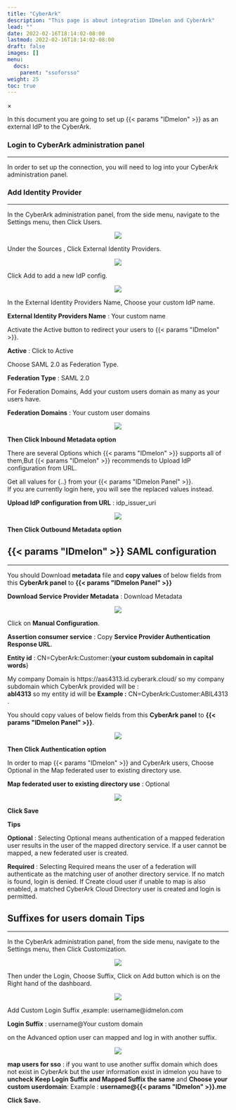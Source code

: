 ```yaml
---
title: "CyberArk"
description: "This page is about integration IDmelon and CyberArk"
lead: ""
date: 2022-02-16T18:14:02-08:00
lastmod: 2022-02-16T18:14:02-08:00
draft: false
images: []
menu:
  docs:
    parent: "ssoforsso"
weight: 25
toc: true
---
```


<div id="_modal" class="modal">
  <span class="close">&times;</span>
  <img class="modal-content" id="img01">
</div>

<p>In this document you are going to set up <span class="code-back">{{< params "IDmelon" >}}</span> as an external IdP to the <span class="code-back">CyberArk</span>.</p>

### Login to  CyberArk administration panel

<hr class="hr-line">

<p>In order to set up the connection, you will need to log into your <span class="code-back">CyberArk administration panel</span>.</p>

### Add Identity Provider

<hr class="hr-line">

<p>In the <span class="code-back">CyberArk administration panel</span>, from the side menu, navigate to the <span class="code-back">Settings</span> menu, then Click <span class="code-back">Users</span>.</p>

<div align="center">
    <img src="/images/vendor/sso/cyberark_dashboard_01.png" class="doc-img-frame">
</div>

<p>Under the <span class="code-back">Sources</span> , Click <span class="code-back">External Identity Providers</span>.</p>

<div align="center">
    <img src="/images/vendor/sso/cyberark_dashboard_02.png" class="doc-img-frame">
</div>

<p>Click <span class="code-back">Add</span> to add a new IdP config.</p>

<div align="center">
    <img src="/images/vendor/sso/cyberark_dashboard_03.png" class="doc-img-frame">
</div>

<p>In the <span class="code-back">External Identity Providers Name</span>, Choose your custom IdP name.</p>

<div class="step-row-container">
  <div class="step-column bullet-container">
    <div class="bullet"></div>
  </div>
  <div class="card-column">
    <div class="step-text" >
      <div class="card-body">
        <p><span style="font-weight:bold">External Identity Providers Name</span> : <span class="code-back">Your custom name</span></p>
      </div>
    </div>
  </div>
</div>

<p>Activate the <span class="code-back">Active</span> button to redirect your users to {{< params "IDmelon" >}}.</p>

<div class="step-row-container">
  <div class="step-column bullet-container">
    <div class="bullet"></div>
  </div>
  <div class="card-column">
    <div class="step-text" >
      <div class="card-body">
        <p><span style="font-weight:bold">Active</span> : <span class="code-back">Click to Active</span></p>
      </div>
    </div>
  </div>
</div>

<p>Choose SAML 2.0 as <span class="code-back">Federation Type</span>.</p>

<div class="step-row-container">
  <div class="step-column bullet-container">
    <div class="bullet"></div>
  </div>
  <div class="card-column">
    <div class="step-text" >
      <div class="card-body">
        <p><span style="font-weight:bold">Federation Type</span> : <span class="code-back">SAML 2.0</span></p>
      </div>
    </div>
  </div>
</div>

<p>For <span class="code-back">Federation Domains</span>, Add your custom users domain as many as your users have.</p>

<div class="step-row-container">
  <div class="step-column bullet-container">
    <div class="bullet"></div>
  </div>
  <div class="card-column">
    <div class="step-text" >
      <div class="card-body">
        <p><span style="font-weight:bold">Federation Domains</span> : <span class="code-back">Your custom user domains</span></p>
      </div>
    </div>
  </div>
</div>

<div align="center">
    <img src="/images/vendor/sso/cyberark_dashboard_04.png" class="doc-img-frame">
</div>

<p><span class="code-back" style="font-weight:bold">Then Click Inbound Metadata option</span></p>

<p>There are several Options which {{< params "IDmelon" >}} supports all of them,But {{< params "IDmelon" >}} recommends to <span class="code-back">Upload IdP configuration from URL</span>.</p>

<p class="note-body">Get all values for <span class="code-back">{..}</span> from your {{< params "IDmelon Panel" >}}.<br>
If you are currently login here, you will see the replaced values instead.
</p>

<div class="step-row-container">
  <div class="step-column bullet-container">
    <div class="bullet"></div>
  </div>
  <div class="card-column">
    <div class="step-text" >
      <div class="card-body">
        <p><span style="font-weight:bold">Upload IdP configuration from URL</span> : idp_issuer_uri</p>
      </div>
    </div>
  </div>
</div>

<div align="center">
    <img src="/images/vendor/sso/cyberark_dashboard_05.png" class="doc-img-frame">
</div>

<p><span class="code-back" style="font-weight:bold">Then Click Outbound Metadata option</span><p>

## {{< params "IDmelon" >}} SAML configuration

<hr class="hr-line">

<div class="step-row-container">
  <div class="step-column bullet-container">
    <div class="bullet"></div>
  </div>
  <div class="card-column">
    <div class="step-text" >
      <div class="card-body">
        <p>You should Download <span class="code-back" style="font-weight:bold">metadata</span> file and <span class="code-back" style="font-weight:bold">copy values</span> of below fields from this <span style="font-weight:bold">CyberArk panel</span> to <span style="font-weight:bold">{{< params "IDmelon Panel" >}}</span></p>
      </div>
    </div>
  </div>
</div>

<div class="step-row-container">
  <div class="step-column bullet-container">
    <div class="bullet"></div>
  </div>
  <div class="card-column">
    <div class="step-text" >
      <div class="card-body">
        <p><span style="font-weight:bold">Download Service Provider Metadata</span> : <span style="code-back">Download Metadata</span></p>
      </div>
    </div>
  </div>
</div>

<div align="center">
    <img src="/images/vendor/sso/cyberark_dashboard_06.png" class="doc-img-frame">
</div>

<div class="step-row-container">
  <div class="step-column bullet-container">
    <div class="bullet"></div>
  </div>
  <div class="card-column">
    <div class="step-text" >
      <div class="card-body">
        <p>Click on <span style="font-weight:bold">Manual Configuration</span>.</p>
      </div>
    </div>
  </div>
</div>
<div class="mx-3">
<div class="step-row-container">
  <div class="step-column bullet-container">
    <div class="bullet"></div>
  </div>
  <div class="card-column">
    <div class="step-text" >
      <div class="card-body">
        <p><span style="font-weight:bold">Assertion consumer service</span> : Copy <span style="font-weight:bold">Service Provider Authentication Response URL</span>.</p>
      </div>
    </div>
  </div>
</div>
<div class="step-row-container">
  <div class="step-column bullet-container">
    <div class="bullet"></div>
  </div>
  <div class="card-column">
    <div class="step-text" >
      <div class="card-body">
        <p><span style="font-weight:bold">Entity id</span> : CN=CyberArk:Customer:{<span style="font-weight:bold">your custom subdomain in capital words</span>}</p>
      </div>
    </div>
  </div>
</div>
</div>
<div class="mx-5">
<div class="step-row-container">
  <div class="step-column bullet-container">
    <div class="bullet"></div>
  </div>
  <div class="card-column">
    <div class="step-text" >
      <div class="card-body">
        <p>My company Domain is https://aas4313.id.cyberark.cloud/ so my company subdomain which CyberArk provided will be :<br>
        <span style="font-weight:bold">abl4313</span> so my entity id will be <span class="code-back" style="font-weight:bold">Example :</span> <span class="code-back">CN=CyberArk:Customer:ABlL4313</span> .
        </p>
      </div>
    </div>
  </div>
</div>
</div>
<div class="step-row-container">
  <div class="step-column bullet-container">
    <div class="bullet"></div>
  </div>
  <div class="card-column">
    <div class="step-text" >
      <div class="card-body">
        <p>You should copy values of below fields from this <span style="font-weight:bold">CyberArk panel</span> to <span style="font-weight:bold">{{< params "IDmelon Panel" >}}</span>.
        </p>
      </div>
    </div>
  </div>
</div>
<div align="center">
    <img src="/images/vendor/sso/cyberark_dashboard_11.png" class="doc-img-frame">
</div>

<p><span class="code-back" style="font-weight:bold">Then Click Authentication option</span></p>

<p>In order to map {{< params "IDmelon" >}} and CyberArk users, Choose Optional in the <span class="code-back">Map federated user to existing directory use</span>.</p>

<div class="step-row-container">
  <div class="step-column bullet-container">
    <div class="bullet"></div>
  </div>
  <div class="card-column">
    <div class="step-text" >
      <div class="card-body">
        <p><span style="font-weight:bold">Map federated user to existing directory use</span> : <span class="code-back">Optional</span></p>
      </div>
    </div>
  </div>
</div>

<div align="center">
    <img src="/images/vendor/sso/cyberark_dashboard_07.png" class="doc-img-frame">
</div>

<div class="step-row-container">
  <div class="step-column bullet-container">
    <div class="bullet"></div>
  </div>
  <div class="card-column">
    <div class="step-text" >
      <div class="card-body">
        <p><span style="font-weight:bold">Click Save</span></p>
      </div>
    </div>
  </div>
</div>

<p><span style="font-weight:bold">Tips</span></p>

<div class="step-row-container">
  <div class="step-column bullet-container">
    <div class="bullet"></div>
  </div>
  <div class="card-column">
    <div class="step-text" >
      <div class="card-body">
        <p><span style="font-weight:bold">Optional</span> : Selecting <span class="code-back">Optional</span> means authentication of a mapped federation user results in the user of the mapped directory service. If a user cannot be mapped, a new federated user is created.</p>
      </div>
    </div>
  </div>
</div>

<div class="step-row-container">
  <div class="step-column bullet-container">
    <div class="bullet"></div>
  </div>
  <div class="card-column">
    <div class="step-text" >
      <div class="card-body">
        <p><span style="font-weight:bold">Required</span> : Selecting <span class="code-back">Required</span> means the user of a federation will authenticate as the matching user of another directory service. If no match is found, login is denied. If <span class="code-back">Create cloud user if unable to map</span> is also enabled, a matched CyberArk Cloud Directory user is created and login is permitted.</p>
      </div>
    </div>
  </div>
</div>

## Suffixes for users domain Tips

<hr class="hr-line">

<p>In the <span class="code-back">CyberArk administration panel</span>, from the side menu, navigate to the <span class="code-back">Settings</span> menu, then Click <span class="code-back">Customization</span>.</p>

<div align="center">
    <img src="/images/vendor/sso/cyberark_dashboard_08.png" class="doc-img-frame">
</div>

<p>Then under the <span class="code-back">Login</span>, Choose <span class="code-back">Suffix</span>, Click on <span class="code-back">Add</span> button which is on the Right hand of the dashboard.<p>

<div align="center">
    <img src="/images/vendor/sso/cyberark_dashboard_09.png" class="doc-img-frame">
</div>

<p>Add Custom <span class="code-back">Login Suffix</span> ,example: username@<span class="code-back">idmelon.com</span></p>

<div class="step-row-container">
  <div class="step-column bullet-container">
    <div class="bullet"></div>
  </div>
  <div class="card-column">
    <div class="step-text" >
      <div class="card-body">
        <p><span style="font-weight:bold">Login Suffix</span> : <span class="code-back">username@Your custom domain</span></p>
      </div>
    </div>
  </div>
</div>

<p>on the <span class="code-back">Advanced</span> option user can mapped and log in with another suffix.</p>

<div align="center">
    <img src="/images/vendor/sso/cyberark_dashboard_10.png" class="doc-img-frame">
</div>

<div class="step-row-container">
  <div class="step-column bullet-container">
    <div class="bullet"></div>
  </div>
  <div class="card-column">
    <div class="step-text" >
      <div class="card-body">
        <p><span style="font-weight:bold">map users for sso</span> : if you want to use another suffix domain which does not exist in CyberArk but the user information exist in idmelon you have to <span style="font-weight:bold">uncheck</span> <span class="code-back" style="font-weight:bold">Keep Login Suffix and Mapped Suffix the same</span> and <span style="font-weight:bold">Choose</span> <span class="code-back" style="font-weight:bold">your custom userdomain</span>: Example : <span style="font-weight:bold">username@{{< params "IDmelon" >}}.me</span></p>
      </div>
    </div>
  </div>
</div>

<div class="step-row-container">
  <div class="step-column bullet-container">
    <div class="bullet"></div>
  </div>
  <div class="card-column">
    <div class="step-text" >
      <div class="card-body">
        <p><span style="font-weight:bold">Click Save.</span></p>
      </div>
    </div>
  </div>
</div>
